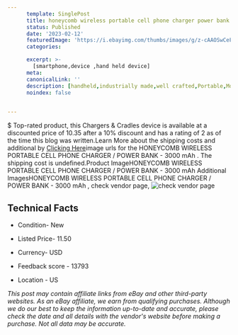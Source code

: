 ```yaml
---
      template: SinglePost
      title: honeycomb wireless portable cell phone charger power bank 3000 mah 
      status: Published
      date: '2023-02-12'
      featuredImage: 'https://i.ebayimg.com/thumbs/images/g/z-cAAOSwCeFealbd/s-l225.jpg'
      categories: 

      excerpt: >-
        [smartphone,device ,hand held device]
      meta:
      canonicalLink: ''
      description: [handheld,industrially made,well crafted,Portable,Mobile,Compact,Convenient,Lightweight,Maneuverable,Man-portable,Miniature,Carriable,Hand-held,Light,Holdable,Transportable,Mobile device,Pocket-sized,On-the-go,Wireless,Cordless,Compact size,Convenient size, smartphone,device ,hand held device]
      noindex: false

        
---
```

$
    Top-rated product, this Chargers & Cradles device is available at a discounted price of 10.35 after a 10% discount and has a rating of 2 as of the time this blog was written.Learn More about the shipping costs and additional by [Clicking Here](https://www.ebay.com/itm/324101410600?hash=item4b75f30f28%3Ag%3Az-cAAOSwCeFealbd&mkevt=1&mkcid=1&mkrid=711-53200-19255-0&campid=%253CePNCampaignId%253E&customid=%253CreferenceId%253E&toolid=10049)image urls for the HONEYCOMB WIRELESS PORTABLE CELL PHONE CHARGER / POWER BANK - 3000 mAh . The shipping cost is undefined.Product ImageHONEYCOMB WIRELESS PORTABLE CELL PHONE CHARGER / POWER BANK - 3000 mAh Additional ImagesHONEYCOMB WIRELESS PORTABLE CELL PHONE CHARGER / POWER BANK - 3000 mAh , check vendor page, ![check vendor page](https://origin-galleryplus.ebayimg.com/ws/web/324101410600_2_0_1/225x225.jpg,https://origin-galleryplus.ebayimg.com/ws/web/324101410600_3_0_1/225x225.jpg,https://origin-galleryplus.ebayimg.com/ws/web/324101410600_4_0_1/225x225.jpg,https://origin-galleryplus.ebayimg.com/ws/web/324101410600_5_0_1/225x225.jpg,https://origin-galleryplus.ebayimg.com/ws/web/324101410600_6_0_1/225x225.jpg,https://origin-galleryplus.ebayimg.com/ws/web/324101410600_7_0_1/225x225.jpg)
    
    

 ## Technical Facts 



     
      

 - Condition- New 


      

 - Listed Price- 11.50 


      

 - Currency- USD 


      

 - Feedback score - 13793 


      

 - Location - US 


      
      

 *_This post may contain affiliate links from eBay and other third-party websites. As an eBay affiliate, we earn from qualifying purchases. Although we do our best to keep the information up-to-date and accurate, please check the date and all details with the vendor's website before making a purchase. Not all data may be accurate._*



    
    
    
    
    
